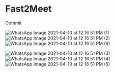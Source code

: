 # Fast2Meet
Commit


![WhatsApp Image 2021-04-10 at 12 16 51 PM (1)](https://user-images.githubusercontent.com/55271815/114261402-f6b59800-99f7-11eb-9622-8109ba6028ef.jpeg)     ![WhatsApp Image 2021-04-10 at 12 16 51 PM (2)](https://user-images.githubusercontent.com/55271815/114261571-e18d3900-99f8-11eb-9a7a-12de658d466f.jpeg)   ![WhatsApp Image 2021-04-10 at 12 16 51 PM (6)](https://user-images.githubusercontent.com/55271815/114261493-83605600-99f8-11eb-8847-390738226810.jpeg)

![WhatsApp Image 2021-04-10 at 12 16 51 PM (3)](https://user-images.githubusercontent.com/55271815/114261503-8b1ffa80-99f8-11eb-851d-a3c6d70425bb.jpeg)  ![WhatsApp Image 2021-04-10 at 12 16 51 PM (4)](https://user-images.githubusercontent.com/55271815/114261516-983ce980-99f8-11eb-8d2e-9b871ebb5e25.jpeg)   ![WhatsApp Image 2021-04-10 at 12 16 51 PM (5)](https://user-images.githubusercontent.com/55271815/114261524-9ffc8e00-99f8-11eb-8b2d-3ba32e5ae23f.jpeg)







